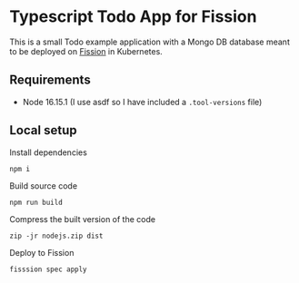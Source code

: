 # Typescript Todo App for Fission

This is a small Todo example application with a Mongo DB database meant to be deployed on [Fission](https://fission.io/) in Kubernetes.

## Requirements

- Node 16.15.1 (I use asdf so I have included a `.tool-versions` file)

## Local setup

Install dependencies
```
npm i
```

Build source code
```
npm run build
```

Compress the built version of the code
```
zip -jr nodejs.zip dist
```

Deploy to Fission
```
fisssion spec apply
```
